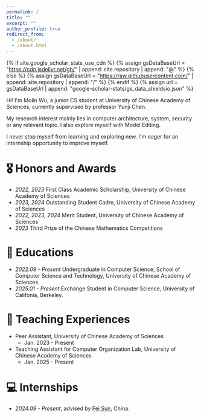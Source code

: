 ```yaml
---
permalink: /
title: ""
excerpt: ""
author_profile: true
redirect_from: 
  - /about/
  - /about.html
---
```


{% if site.google_scholar_stats_use_cdn %}
{% assign gsDataBaseUrl = "https://cdn.jsdelivr.net/gh/" | append: site.repository | append: "@" %}
{% else %}
{% assign gsDataBaseUrl = "https://raw.githubusercontent.com/" | append: site.repository | append: "/" %}
{% endif %}
{% assign url = gsDataBaseUrl | append: "google-scholar-stats/gs_data_shieldsio.json" %}

<span class='anchor' id='about-me'></span>

Hi! I'm Molin Wu, a junior CS student at University of Chinese Academy of Sciences, currently supervised by professor Yunji Chen.

My research interest mainly lies in computer architecture, system, security or any relevant topic. I also explore myself with Model Editing.

I never stop myself from learning and exploring new. I'm eager for an internship opportunity to improve myself.


# 🎖 Honors and Awards
- *2022, 2023* First Class Academic Scholarship, University of Chinese Academy of Sciences
- *2023, 2024* Outstanding Student Cadre, University of Chinese Academy of Sciences
- *2022, 2023, 2024* Merit Student, University of Chinese Academy of Sciences
- *2023* Third Prize of the Chinese Mathematics Competitions

# 📖 Educations
- *2022.09 - Present* Undergraduate in Computer Science, School of Computer Science and Technology, University of Chinese Academy of Sciences.
- *2025.01 - Present* Exchange Student in Computer Science, University of Califonia, Berkeley.

# 👩 Teaching Experiences
- Peer Assistant, University of Chinese Academy of Sciences
  - Jan. 2023 - Present
- Teaching Assistant for Computer Organization Lab, University of Chinese Academy of Sciences
  - Jan. 2025 - Present


# 💻 Internships
- *2024.09 - Present*, advised by [Fei Sun](https://ofey.me/), China.